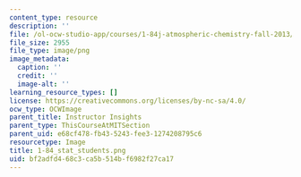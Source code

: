 ```yaml
---
content_type: resource
description: ''
file: /ol-ocw-studio-app/courses/1-84j-atmospheric-chemistry-fall-2013/bf2adfd468c3ca5b514bf6982f27ca17_1-84_stat_students.png
file_size: 2955
file_type: image/png
image_metadata:
  caption: ''
  credit: ''
  image-alt: ''
learning_resource_types: []
license: https://creativecommons.org/licenses/by-nc-sa/4.0/
ocw_type: OCWImage
parent_title: Instructor Insights
parent_type: ThisCourseAtMITSection
parent_uid: e68cf478-fb43-5243-fee3-1274208795c6
resourcetype: Image
title: 1-84_stat_students.png
uid: bf2adfd4-68c3-ca5b-514b-f6982f27ca17
---
```

